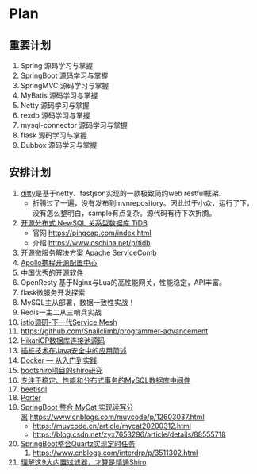 # Plan

## 重要计划

1. Spring 源码学习与掌握
1. SpringBoot 源码学习与掌握
1. SpringMVC 源码学习与掌握
1. MyBatis 源码学习与掌握
1. Netty 源码学习与掌握
1. rexdb 源码学习与掌握
1. mysql-connector 源码学习与掌握
1. flask 源码学习与掌握
1. Dubbox 源码学习与掌握

## 安排计划

1. [ditty](https://gitee.com/dingnate/ditty)是基于netty、fastjson实现的一款极致简约web restful框架.
    * 折腾过了一遍，没有发布到mvnrepository。因此过于小众，运行了下，没有怎么整明白，sample有点复杂。源代码有待下次折腾。
1. [开源分布式 NewSQL 关系型数据库 TiDB](https://gitee.com/pingcap/tidb)
    * 官网 https://pingcap.com/index.html
    * 介绍 https://www.oschina.net/p/tidb
1. [开源微服务解决方案 Apache ServiceComb](https://www.oschina.net/p/servicecomb)
1. [Apollo携程开源配置中心](https://github.com/ctripcorp/apollo/wiki/Quick-Start)
1. [中国优秀的开源软件](https://www.oschina.net/project/top_cn_2019?utm_source=gitee_ad)
1. OpenResty 基于Nginx与Lua的高性能网关，性能稳定，API丰富。
1. flask微服务开发探索
1. MySQL主从部署，数据一致性实战！
1. Redis一主二从三哨兵实战
1. [istio调研-下一代Service Mesh](https://istio.io/zh/)
1. https://github.com/Snailclimb/programmer-advancement
1. [HikariCP数据库连接池源码](https://github.com/brettwooldridge/HikariCP)
1. [插桩技术在Java安全中的应用简述](http://rui0.cn/archives/1063)
1. [Docker — 从入门到实践](https://yeasy.gitbooks.io/docker_practice/content/)
1. [bootshiro项目的shiro研究](https://gitee.com/tomsun28/bootshiro)
1. [专注于稳定、性能和分布式事务的MySQL数据库中间件](https://gitee.com/wangbin579/cetus)
1. [beetlsql](https://gitee.com/xiandafu/beetlsql)
1. [Porter](https://gitee.com/sxfad/porter)
1. [SpringBoot 整合 MyCat 实现读写分离](https://docs.qq.com/doc/DSERTSWFSWlpYbFFk):https://www.cnblogs.com/muycode/p/12603037.html
    * https://muycode.cn/article/mycat20200312.html
    * https://blog.csdn.net/zyx7653296/article/details/88555718
1. [SpringBoot整合Quartz实现定时任务](https://www.jianshu.com/p/a99b80021be6)
   1. https://www.cnblogs.com/interdrp/p/3511302.html
1. [理解这9大内置过滤器，才算是精通Shiro](https://mp.weixin.qq.com/s/WxrygMbahkkZkpP0wpFH5w)